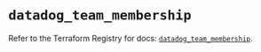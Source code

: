 # `datadog_team_membership`

Refer to the Terraform Registry for docs: [`datadog_team_membership`](https://registry.terraform.io/providers/datadog/datadog/3.39.0/docs/resources/team_membership).
